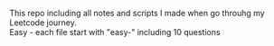 This repo including all notes and scripts I made when go throuhg my Leetcode journey. <br />
Easy - each file start with "easy-" including 10 questions 
